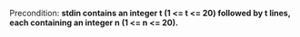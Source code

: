 Precondition: **stdin contains an integer t (1 <= t <= 20) followed by t lines, each containing an integer n (1 <= n <= 20).**